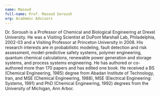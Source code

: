 ```yaml
---
name: Masoud
full-name: Prof. Masoud Soroush
org: Academic Advisors
---
```


Dr. Soroush is a Professor of Chemical and Biological Engineering at Drexel University. He was a Visiting Scientist at DuPont Marshall Lab, Philadelphia, 2002-03 and a Visiting Professor at Princeton University in 2008. His research interests are in probabilistic modeling, fault detection and risk assessment, model-predictive safety systems, polymer engineering, quantum chemical calculations, renewable power generation and storage systems, and process systems engineering. He has authored or co-authored more than 170 papers and has edited one book. He received a BS (Chemical Engineering, 1985) degree from Abadan Institute of Technology, Iran, and MSE (Chemical Engineering, 1988), MSE (Electrical Engineering: Systems, 1991) and PhD (Chemical Engineering, 1992) degrees from the University of Michigan, Ann Arbor.

